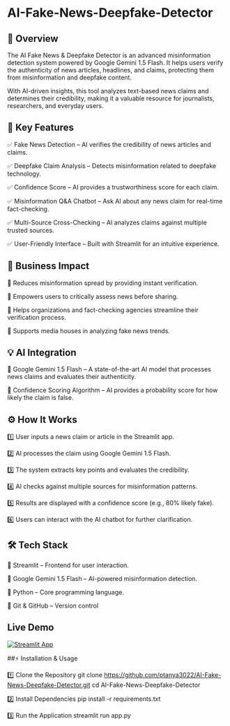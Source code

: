 # AI-Fake-News-Deepfake-Detector

## 📝 Overview
The AI Fake News & Deepfake Detector is an advanced misinformation detection system powered by Google Gemini 1.5 Flash. It helps users verify the authenticity of news articles, headlines, and claims, protecting them from misinformation and deepfake content.

With AI-driven insights, this tool analyzes text-based news claims and determines their credibility, making it a valuable resource for journalists, researchers, and everyday users.



## 🎯 Key Features
✅ Fake News Detection – AI verifies the credibility of news articles and claims.

✅ Deepfake Claim Analysis – Detects misinformation related to deepfake technology.

✅ Confidence Score – AI provides a trustworthiness score for each claim.

✅ Misinformation Q&A Chatbot – Ask AI about any news claim for real-time fact-checking.

✅ Multi-Source Cross-Checking – AI analyzes claims against multiple trusted sources.

✅ User-Friendly Interface – Built with Streamlit for an intuitive experience.


## 🚀 Business Impact
📌 Reduces misinformation spread by providing instant verification.

📌 Empowers users to critically assess news before sharing.

📌 Helps organizations and fact-checking agencies streamline their verification process.

📌 Supports media houses in analyzing fake news trends.

## 💡 AI Integration
🔹 Google Gemini 1.5 Flash – A state-of-the-art AI model that processes news claims and evaluates their authenticity.

🔹 Confidence Scoring Algorithm – AI provides a probability score for how likely the claim is false.

## ⚙️ How It Works
1️⃣ User inputs a news claim or article in the Streamlit app.

2️⃣ AI processes the claim using Google Gemini 1.5 Flash.

3️⃣ The system extracts key points and evaluates the credibility.

4️⃣ AI checks against multiple sources for misinformation patterns.

5️⃣ Results are displayed with a confidence score (e.g., 80% likely fake).

6️⃣ Users can interact with the AI chatbot for further clarification.

## 🛠️ Tech Stack
🔹 Streamlit – Frontend for user interaction.

🔹 Google Gemini 1.5 Flash – AI-powered misinformation detection.

🔹 Python – Core programming language.

🔹 Git & GitHub – Version control

## Live Demo
[![Streamlit App](https://img.shields.io/badge/Streamlit-Online-blue)](https://ai-fake-news-deepfake-detector-wvaxvntkabkcv5ptnzpd9e.streamlit.app/)

##⚡ Installation & Usage

1️⃣ Clone the Repository
git clone https://github.com/ptanya3022/AI-Fake-News-Deepfake-Detector.git
cd AI-Fake-News-Deepfake-Detector

2️⃣ Install Dependencies
pip install -r requirements.txt

3️⃣ Run the Application
streamlit run app.py




